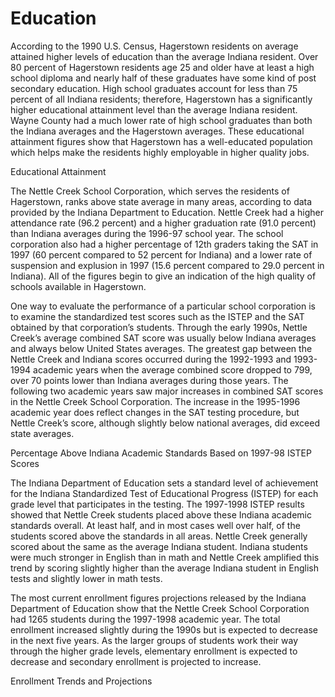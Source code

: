 # Education

According to the 1990 U.S. Census, Hagerstown residents on average attained higher levels of education than the average Indiana resident. Over 80 percent of Hagerstown residents age 25 and older have at least a high school diploma and nearly half of these graduates have some kind of post secondary education. High school graduates account for less than 75 percent of all Indiana residents; therefore, Hagerstown has a significantly higher educational attainment level than the average Indiana resident. Wayne County had a much lower rate of high school graduates than both the Indiana averages and the Hagerstown averages. These educational attainment figures show that Hagerstown has a well-educated population which helps make the residents highly employable in higher quality jobs.

<div class="ph ph-chart">Educational Attainment</div>

The Nettle Creek School Corporation, which serves the residents of Hagerstown, ranks above state average in many areas, according to data provided by the Indiana Department to Education. Nettle Creek had a higher attendance rate (96.2 percent) and a higher graduation rate (91.0 percent) than Indiana averages during the 1996-97 school year. The school corporation also had a higher percentage of 12th graders taking the SAT in 1997 (60 percent compared to 52 percent for Indiana) and a lower rate of suspension and explusion in 1997 (15.6 percent compared to 29.0 percent in Indiana). All of the figures begin to give an indication of the high quality of schools available in Hagerstown.

One way to evaluate the performance of a particular school corporation is to examine the standardized test scores such as the ISTEP and the SAT obtained by that corporation’s students. Through the early 1990s, Nettle Creek’s average combined SAT score was usually below Indiana averages and always below United States averages. The greatest gap between the Nettle Creek and Indiana scores occurred during the 1992-1993 and 1993-1994 academic years when the average combined score dropped to 799, over 70 points lower than Indiana averages during those years. The following two academic years saw major increases in combined SAT scores in the Nettle Creek School Corporation. The increase in the 1995-1996 academic year does reflect changes in the SAT testing procedure, but Nettle Creek’s score, although slightly below national averages, did exceed state averages.

<div class="ph ph-chart">Percentage Above Indiana Academic Standards Based on 1997-98 ISTEP Scores</div>

The Indiana Department of Education sets a standard level of achievement for the Indiana Standardized Test of Educational Progress (ISTEP) for each grade level that participates in the testing. The 1997-1998 ISTEP results showed that Nettle Creek students placed above these Indiana academic standards overall. At least half, and in most cases well over half, of the students scored above the standards in all areas. Nettle Creek generally scored about the same as the average Indiana student. Indiana students were much stronger in English than in math and Nettle Creek amplified this trend by scoring slightly higher than the average Indiana student in English tests and slightly lower in math tests.

The most current enrollment figures projections released by the Indiana Department of Education show that the Nettle Creek School Corporation had 1265 students during the 1997-1998 academic year. The total enrollment increased slightly during the 1990s but is expected to decrease in the next five years. As the larger groups of students work their way through the higher grade levels, elementary enrollment is expected to decrease and secondary enrollment is projected to increase.

<div class="ph ph-chart">Enrollment Trends and Projections</div>